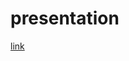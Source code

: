 # presentation

[link](https://docs.google.com/presentation/d/1ZMsn-4scTVT7-xhWrTdgnGDG47diyCC3AA_ZGdnoNUk/edit?usp=sharing)
